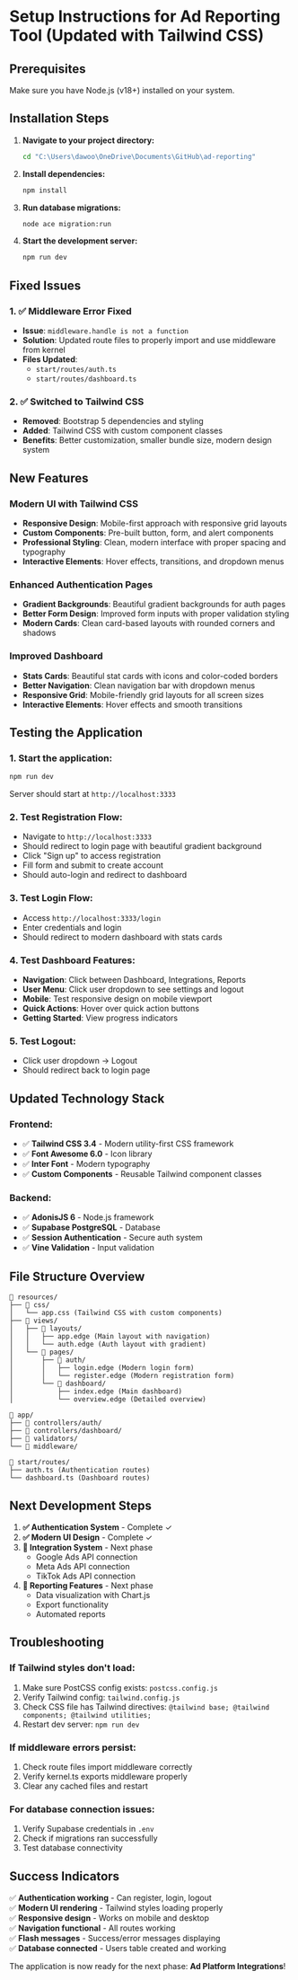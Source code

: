# Setup Instructions for Ad Reporting Tool (Updated with Tailwind CSS)

## Prerequisites

Make sure you have Node.js (v18+) installed on your system.

## Installation Steps

1. **Navigate to your project directory:**

   ```bash
   cd "C:\Users\dawoo\OneDrive\Documents\GitHub\ad-reporting"
   ```

2. **Install dependencies:**

   ```bash
   npm install
   ```

3. **Run database migrations:**

   ```bash
   node ace migration:run
   ```

4. **Start the development server:**
   ```bash
   npm run dev
   ```

## Fixed Issues

### 1. ✅ **Middleware Error Fixed**

- **Issue**: `middleware.handle is not a function`
- **Solution**: Updated route files to properly import and use middleware from kernel
- **Files Updated**:
  - `start/routes/auth.ts`
  - `start/routes/dashboard.ts`

### 2. ✅ **Switched to Tailwind CSS**

- **Removed**: Bootstrap 5 dependencies and styling
- **Added**: Tailwind CSS with custom component classes
- **Benefits**: Better customization, smaller bundle size, modern design system

## New Features

### **Modern UI with Tailwind CSS**

- **Responsive Design**: Mobile-first approach with responsive grid layouts
- **Custom Components**: Pre-built button, form, and alert components
- **Professional Styling**: Clean, modern interface with proper spacing and typography
- **Interactive Elements**: Hover effects, transitions, and dropdown menus

### **Enhanced Authentication Pages**

- **Gradient Backgrounds**: Beautiful gradient backgrounds for auth pages
- **Better Form Design**: Improved form inputs with proper validation styling
- **Modern Cards**: Clean card-based layouts with rounded corners and shadows

### **Improved Dashboard**

- **Stats Cards**: Beautiful stat cards with icons and color-coded borders
- **Better Navigation**: Clean navigation bar with dropdown menus
- **Responsive Grid**: Mobile-friendly grid layouts for all screen sizes
- **Interactive Elements**: Hover effects and smooth transitions

## Testing the Application

### 1. **Start the application:**

```bash
npm run dev
```

Server should start at `http://localhost:3333`

### 2. **Test Registration Flow:**

- Navigate to `http://localhost:3333`
- Should redirect to login page with beautiful gradient background
- Click "Sign up" to access registration
- Fill form and submit to create account
- Should auto-login and redirect to dashboard

### 3. **Test Login Flow:**

- Access `http://localhost:3333/login`
- Enter credentials and login
- Should redirect to modern dashboard with stats cards

### 4. **Test Dashboard Features:**

- **Navigation**: Click between Dashboard, Integrations, Reports
- **User Menu**: Click user dropdown to see settings and logout
- **Mobile**: Test responsive design on mobile viewport
- **Quick Actions**: Hover over quick action buttons
- **Getting Started**: View progress indicators

### 5. **Test Logout:**

- Click user dropdown → Logout
- Should redirect back to login page

## Updated Technology Stack

### **Frontend:**

- ✅ **Tailwind CSS 3.4** - Modern utility-first CSS framework
- ✅ **Font Awesome 6.0** - Icon library
- ✅ **Inter Font** - Modern typography
- ✅ **Custom Components** - Reusable Tailwind component classes

### **Backend:**

- ✅ **AdonisJS 6** - Node.js framework
- ✅ **Supabase PostgreSQL** - Database
- ✅ **Session Authentication** - Secure auth system
- ✅ **Vine Validation** - Input validation

## File Structure Overview

```
📁 resources/
├── 📁 css/
│   └── app.css (Tailwind CSS with custom components)
├── 📁 views/
│   ├── 📁 layouts/
│   │   ├── app.edge (Main layout with navigation)
│   │   └── auth.edge (Auth layout with gradient)
│   └── 📁 pages/
│       ├── 📁 auth/
│       │   ├── login.edge (Modern login form)
│       │   └── register.edge (Modern registration form)
│       └── 📁 dashboard/
│           ├── index.edge (Main dashboard)
│           └── overview.edge (Detailed overview)

📁 app/
├── 📁 controllers/auth/
├── 📁 controllers/dashboard/
├── 📁 validators/
└── 📁 middleware/

📁 start/routes/
├── auth.ts (Authentication routes)
└── dashboard.ts (Dashboard routes)
```

## Next Development Steps

1. **✅ Authentication System** - Complete ✓
2. **✅ Modern UI Design** - Complete ✓
3. **🚧 Integration System** - Next phase
   - Google Ads API connection
   - Meta Ads API connection
   - TikTok Ads API connection
4. **🚧 Reporting Features** - Next phase
   - Data visualization with Chart.js
   - Export functionality
   - Automated reports

## Troubleshooting

### **If Tailwind styles don't load:**

1. Make sure PostCSS config exists: `postcss.config.js`
2. Verify Tailwind config: `tailwind.config.js`
3. Check CSS file has Tailwind directives: `@tailwind base; @tailwind components; @tailwind utilities;`
4. Restart dev server: `npm run dev`

### **If middleware errors persist:**

1. Check route files import middleware correctly
2. Verify kernel.ts exports middleware properly
3. Clear any cached files and restart

### **For database connection issues:**

1. Verify Supabase credentials in `.env`
2. Check if migrations ran successfully
3. Test database connectivity

## Success Indicators

✅ **Authentication working** - Can register, login, logout  
✅ **Modern UI rendering** - Tailwind styles loading properly  
✅ **Responsive design** - Works on mobile and desktop  
✅ **Navigation functional** - All routes working  
✅ **Flash messages** - Success/error messages displaying  
✅ **Database connected** - Users table created and working

The application is now ready for the next phase: **Ad Platform Integrations**!
